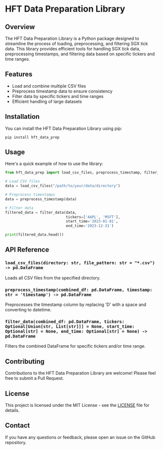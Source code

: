 # HFT Data Preparation Library

## Overview

The HFT Data Preparation Library is a Python package designed to streamline the process of loading, preprocessing, and filtering SGX tick data. 
This library provides efficient tools for handling SGX tick data, preprocessing timestamps, and filtering data based on specific tickers and time ranges.

## Features

- Load and combine multiple CSV files 
- Preprocess timestamp data to ensure consistency
- Filter data by specific tickers and time ranges
- Efficient handling of large datasets

## Installation

You can install the HFT Data Preparation Library using pip:

```
pip install hft_data_prep
```

## Usage

Here's a quick example of how to use the library:

```python
from hft_data_prep import load_csv_files, preprocess_timestamp, filter_data

# Load CSV files
data = load_csv_files("/path/to/your/data/directory")

# Preprocess timestamps
data = preprocess_timestamp(data)

# Filter data
filtered_data = filter_data(data, 
                            tickers=['AAPL', 'MSFT'], 
                            start_time='2023-01-01', 
                            end_time='2023-12-31')

print(filtered_data.head())
```

## API Reference

### `load_csv_files(directory: str, file_pattern: str = "*.csv") -> pd.DataFrame`

Loads all CSV files from the specified directory.

### `preprocess_timestamp(combined_df: pd.DataFrame, timestamp: str = 'timestamp') -> pd.DataFrame`

Preprocesses the timestamp column by replacing 'D' with a space and converting to datetime.

### `filter_data(combined_df: pd.DataFrame, tickers: Optional[Union[str, List[str]]] = None, start_time: Optional[str] = None, end_time: Optional[str] = None) -> pd.DataFrame`

Filters the combined DataFrame for specific tickers and/or time range.

## Contributing

Contributions to the HFT Data Preparation Library are welcome! Please feel free to submit a Pull Request.

## License

This project is licensed under the MIT License - see the [LICENSE](LICENSE) file for details.

## Contact

If you have any questions or feedback, please open an issue on the GitHub repository.
